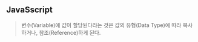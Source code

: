 ## JavaSscript

> 변수(Variable)에 값이 할당된다라는 것은
> 값의 유형(Data Type)에 따라
> 복사하거나, 참조(Reference)하게 된다.


    